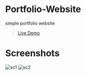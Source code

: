 # Portfolio-Website
simple portfolio website
> <a href="">Live Demo</a>
# Screenshots
![sc1](https://user-images.githubusercontent.com/117011780/208430963-1a4a163c-6c2d-4433-90e9-94432b1f5dc8.PNG)
![sc2](https://user-images.githubusercontent.com/117011780/208431006-48bdafa1-7941-4444-9787-e163df65dc8d.png)
